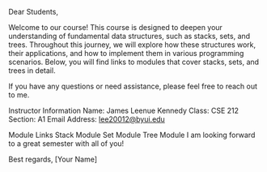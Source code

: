 Dear Students,

Welcome to our course! This course is designed to deepen your understanding of fundamental data structures, such as stacks, sets, and trees. Throughout this journey, we will explore how these structures work, their applications, and how to implement them in various programming scenarios. Below, you will find links to modules that cover stacks, sets, and trees in detail.

If you have any questions or need assistance, please feel free to reach out to me.

Instructor Information
Name: James Leenue Kennedy
Class: CSE 212
Section: A1
Email Address: lee20012@byui.edu

Module Links
Stack Module
Set Module
Tree Module
I am looking forward to a great semester with all of you!

Best regards,
[Your Name]
